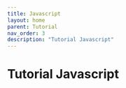 ```yaml
---
title: Javascript
layout: home
parent: Tutorial
nav_order: 3
description: "Tutorial Javascript"
---
```


# Tutorial Javascript